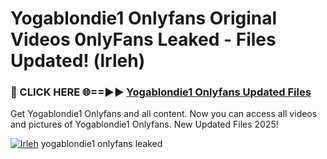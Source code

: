 # Yogablondie1 Onlyfans Original Videos 0nlyFans Leaked - Files Updated! (lrleh)

<h3>🔴 CLICK HERE 🌐==►► <a href="https://tinyurl.com/x26r9saj" rel="nofollow">Yogablondie1 Onlyfans Updated Files</a></h3>

Get Yogablondie1 Onlyfans and all content. Now you can access all videos and pictures of Yogablondie1 Onlyfans. New Updated Files 2025!

[![lrleh](https://i.imgur.com/LkgZPqh.gif)](https://tinyurl.com/x26r9saj)
yogablondie1 onlyfans leaked